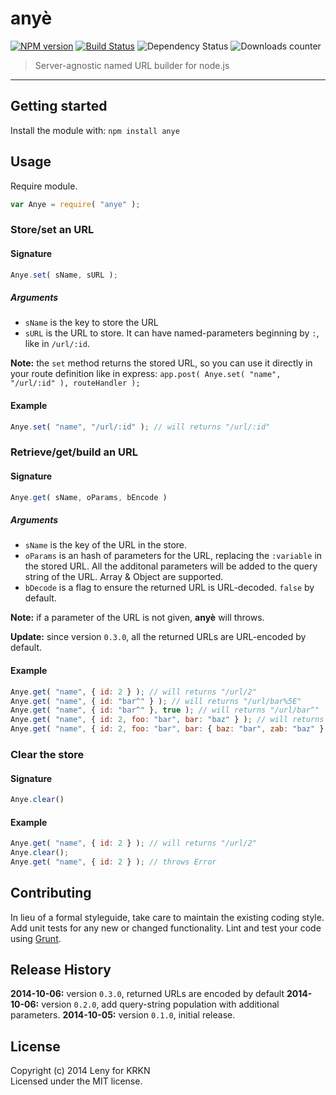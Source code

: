 # anyè

[![NPM version](http://img.shields.io/npm/v/anye.svg)](https://www.npmjs.org/package/anye) [![Build Status](https://secure.travis-ci.org/krkn/anye.png?branch=master)](http://travis-ci.org/krkn/anye) ![Dependency Status](https://david-dm.org/krkn/anye.svg) ![Downloads counter](http://img.shields.io/npm/dm/anye.svg)


> Server-agnostic named URL builder for node.js

* * *


## Getting started

Install the module with: `npm install anye`

## Usage

Require module.

```javascript
var Anye = require( "anye" );
```

### Store/set an URL

#### Signature

```javascript
Anye.set( sName, sURL );
```

##### Arguments

- `sName` is the key to store the URL
- `sURL` is the URL to store. It can have named-parameters beginning by `:`, like in `/url/:id`.

**Note:** the `set` method returns the stored URL, so you can use it directly in your route definition like in express: `app.post( Anye.set( "name", "/url/:id" ), routeHandler );` 

#### Example

```javascript
Anye.set( "name", "/url/:id" ); // will returns "/url/:id"
```

### Retrieve/get/build an URL

#### Signature

```javascript
Anye.get( sName, oParams, bEncode )
```

##### Arguments

- `sName` is the key of the URL in the store.
- `oParams` is an hash of parameters for the URL, replacing the `:variable` in the stored URL. All the additonal parameters will be added to the query string of the URL. Array & Object are supported.
- `bDecode` is a flag to ensure the returned URL is URL-decoded. `false` by default.

**Note:** if a parameter of the URL is not given, **anyè** will throws.

**Update:** since version `0.3.0`, all the returned URLs are URL-encoded by default.

#### Example

```javascript
Anye.get( "name", { id: 2 } ); // will returns "/url/2"
Anye.get( "name", { id: "bar^" } ); // will returns "/url/bar%5E"
Anye.get( "name", { id: "bar^" }, true ); // will returns "/url/bar^"
Anye.get( "name", { id: 2, foo: "bar", bar: "baz" } ); // will returns "/url/2?foo=bar&bar=baz"
Anye.get( "name", { id: 2, foo: "bar", bar: { baz: "bar", zab: "baz" } } ); // will returns "/url/2?foo=bar&bar%5Bbaz%5D=bar&bar%5Bzab%5D=baz"
```

### Clear the store

#### Signature

```javascript
Anye.clear()
```

#### Example

```javascript
Anye.get( "name", { id: 2 } ); // will returns "/url/2"
Anye.clear();
Anye.get( "name", { id: 2 } ); // throws Error
```

## Contributing

In lieu of a formal styleguide, take care to maintain the existing coding style. Add unit tests for any new or changed functionality. Lint and test your code using [Grunt](//gruntjs.com).

## Release History

**2014-10-06:** version `0.3.0`, returned URLs are encoded by default
**2014-10-06:** version `0.2.0`, add query-string population with additional parameters.
**2014-10-05:** version `0.1.0`, initial release.

## License

Copyright (c) 2014 Leny for KRKN  
Licensed under the MIT license.

